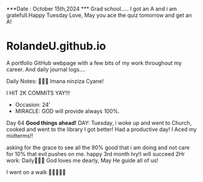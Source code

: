 ***Date : October 15th,2024 *** Grad school..... I got an A and i am gratefull.Happy Tuesday Love, May you ace the quiz tomorrow and get an A!
# RolandeU.github.io

A portfolio GitHub webpage with a few bits of my work throughout my career. And daily journal logs....

Daily Notes:
💚🙏🏾 Imana ninziza Cyane! 

I HIT 2K COMMITS YAY!!!

- Occasion: 24'
- MIRACLE: GOD will provide always 100%.

Day 64 **Good things ahead!** 
DAY: Tuesday, i woke up and went to Church, cooked and went to the library
I got better! Had a productive day! 
I Aced my midterms!!

asking for the grace to see all the 90% good that i am doing and not care for 10% that evil pushes on me.
happy 3rd month Ivy!I will succeed
2Hr work: Daily💚💚💚
God loves me dearly, May He guide all of  us!

I went on a walk 💚💚💚💚💚
